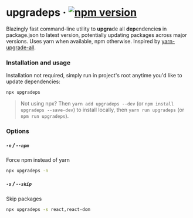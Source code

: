 # upgradeps &middot; [![npm version](https://badge.fury.io/js/upgradeps.svg)](https://www.npmjs.com/package/upgradeps)
Blazingly fast command-line utility to **upgra**de all **dep**endencie**s** in package.json to latest version, potentially updating packages across major versions. Uses yarn when available, npm otherwise. Inspired by [yarn-upgrade-all](https://github.com/tylerlong/yarn-upgrade-all#readme).

### Installation and usage
Installation not required, simply run in project's root anytime you'd like to update dependencies:
```sh
npx upgradeps
```
>Not using npx? Then `yarn add upgradeps --dev` (or `npm install upgradeps --save-dev`) to install locally, then `yarn run upgradeps` (or `npm run upgradeps`).

### Options
##### `-n` / `--npm`
Force npm instead of yarn
```sh
npx upgradeps -n
```
##### `-s` / `--skip`
Skip packages
```sh
npx upgradeps -s react,react-dom
```
